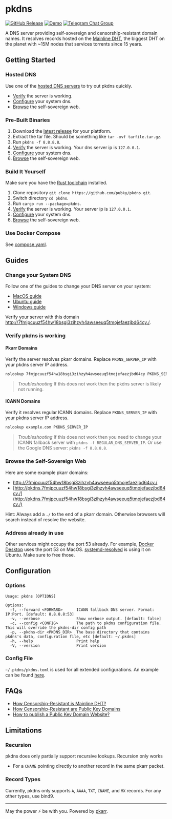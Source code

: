 # pkdns

[![GitHub Release](https://img.shields.io/github/v/release/pubky/pkdns)](https://github.com/pubky/pkdns/releases/latest/)
[![Demo](https://img.shields.io/badge/Demo-7fmjpc-green)](http://pkdns-demo.pubky.app/)
[![Telegram Chat Group](https://img.shields.io/badge/Chat-Telegram-violet)](https://t.me/pubkycore)

A DNS server providing self-sovereign and censorship-resistant domain names. It resolves records hosted on the [Mainline DHT](https://en.wikipedia.org/wiki/Mainline_DHT), the biggest DHT on the planet with ~15M nodes that services torrents since 15 years.


## Getting Started

### Hosted DNS

Use one of the [hosted DNS servers](./servers.txt) to try out pkdns quickly.

- [Verify](#verify-pkdns-is-working) the server is working.
- [Configure](#change-your-system-dns) your system dns.
- [Browse](#browse-the-self-sovereign-web) the self-sovereign web.


### Pre-Built Binaries

1. Download the [latest release](https://github.com/pubky/pkdns/releases/latest/) for your plattform.
2. Extract the tar file. Should be something like `tar -xvf tarfile.tar.gz`.
3. Run `pkdns -f 8.8.8.8`.
4. [Verify](#verify-pkdns-is-working) the server is working. Your dns server ip is `127.0.0.1`.
5. [Configure](#change-your-system-dns) your system dns.
6. [Browse](#browse-the-self-sovereign-web) the self-sovereign web.


### Build It Yourself

Make sure you have the [Rust toolchain](https://rustup.rs/) installed.

1. Clone repository `git clone https://github.com/pubky/pkdns.git`.
2. Switch directory `cd pkdns`.
3. Run `cargo run --package=pkdns`.
4. [Verify](#verify-pkdns-is-working) the server is working. Your server ip is `127.0.0.1`.
6. [Configure](#change-your-system-dns) your system dns.
7. [Browse](#browse-the-self-sovereign-web) the self-sovereign web.


### Use Docker Compose

See [compose.yaml](./compose.yaml).

## Guides

### Change your System DNS

Follow one of the guides to change your DNS server on your system:
- [MacOS guide](https://support.apple.com/en-gb/guide/mac-help/mh14127)
- [Ubuntu guide](https://www.ionos.com/digitalguide/server/configuration/change-dns-server-on-ubuntu/)
- [Windows guide](https://www.windowscentral.com/how-change-your-pcs-dns-settings-windows-10)


Verify your server with this domain [http://7fmjpcuuzf54hw18bsgi3zihzyh4awseeuq5tmojefaezjbd64cy./](http://7fmjpcuuzf54hw18bsgi3zihzyh4awseeuq5tmojefaezjbd64cy./).

### Verify pkdns is working

#### Pkarr Domains
Verify the server resolves pkarr domains. Replace `PKDNS_SERVER_IP` with your pkdns server IP address.

```bash 
nslookup 7fmjpcuuzf54hw18bsgi3zihzyh4awseeuq5tmojefaezjbd64cy PKDNS_SERVER_IP
```

> *Troubleshooting* If this does not work then the pkdns server is likely not running.


#### ICANN Domains

Verify it resolves regular ICANN domains. Replace `PKDNS_SERVER_IP` with your pkdns server IP address.

```bash
nslookup example.com PKDNS_SERVER_IP
```

> *Troubleshooting* If this does not work then you need to change your ICANN fallback server with
> `pkdns -f REGULAR_DNS_SERVER_IP`. Or use the Google DNS server: `pkdns -f 8.8.8.8`.

### Browse the Self-Sovereign Web

Here are some example pkarr domains:


- [http://7fmjpcuuzf54hw18bsgi3zihzyh4awseeuq5tmojefaezjbd64cy./](http://7fmjpcuuzf54hw18bsgi3zihzyh4awseeuq5tmojefaezjbd64cy./)
- [http://pkdns.7fmjpcuuzf54hw18bsgi3zihzyh4awseeuq5tmojefaezjbd64cy./](http://pkdns.7fmjpcuuzf54hw18bsgi3zihzyh4awseeuq5tmojefaezjbd64cy./)


Hint: Always add a `./` to the end of a pkarr domain. Otherwise browsers will search instead of resolve the website.

### Address already in use

Other services might occupy the port 53 already. For example, [Docker Desktop](https://github.com/docker/for-mac/issues/7008) uses the port 53 on MacOS. [systemd-resolved](https://www.linuxuprising.com/2020/07/ubuntu-how-to-free-up-port-53-used-by.html) is using it on Ubuntu. Make sure to free those.

## Configuration

### Options

```
Usage: pkdns [OPTIONS]

Options:
  -f, --forward <FORWARD>      ICANN fallback DNS server. Format: IP:Port. [default: 8.8.8.8:53]
  -v, --verbose                Show verbose output. [default: false]
  -c, --config <CONFIG>        The path to pkdns configuration file. This will override the pkdns-dir config path
  -p, --pkdns-dir <PKDNS_DIR>  The base directory that contains pkdns's data, configuration file, etc [default: ~/.pkdns]
  -h, --help                   Print help
  -V, --version                Print version
```

### Config File

`~/.pkdns/pkdns.toml` is used for all extended configurations. An example can be found [here](./server/sample-config.toml).


## FAQs


- [How Censorship-Resistant is Mainline DHT?](https://medium.com/pubky/mainline-dht-censorship-explained-b62763db39cb)
- [How Censorship-Resistant are Public Key Domains](https://medium.com/pubky/public-key-domains-censorship-resistance-explained-33d0333e6123)
- [How to publish a Public Key Domain Website?](https://medium.com/pubky/how-to-host-a-public-key-domain-website-v0-6-0-ubuntu-24-04-57e6f2cb6f77)

## Limitations

### Recursion

pkdns does only partially support recursive lookups. Recursion only works
- For a `CNAME` pointing directly to another record in the same pkarr packet.


### Record Types

Currently, pkdns only supports `A`, `AAAA`, `TXT`, `CNAME`, and `MX` records. For any other types, use bind9.


---

May the power ⚡ be with you. Powered by [pkarr](https://github.com/pubky/pkarr).
